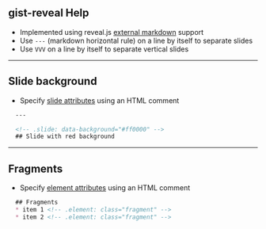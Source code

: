 ## gist-reveal Help
* Implemented using reveal.js [external markdown](https://github.com/rectalogic/gist-reveal/blob/gh-pages/README.md#external-markdown) support
* Use `---` (markdown horizontal rule) on a line by itself to separate slides
* Use `VVV` on a line by itself to separate vertical slides

---

## Slide background
* Specify [slide attributes](https://github.com/rectalogic/gist-reveal/blob/gh-pages/README.md#slide-attributes) using an HTML comment

```markdown
  ---

  <!-- .slide: data-background="#ff0000" -->
  ## Slide with red background
```

---

## Fragments
* Specify [element attributes](https://github.com/rectalogic/gist-reveal/blob/gh-pages/README.md#element-attributes) using an HTML comment

```markdown
  ## Fragments
  * item 1 <!-- .element: class="fragment" -->
  * item 2 <!-- .element: class="fragment" -->
```